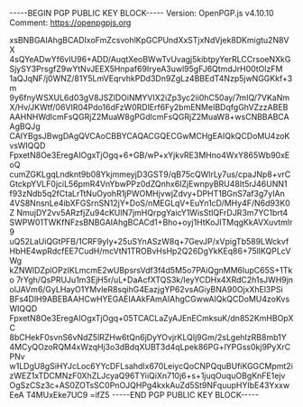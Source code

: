 
-----BEGIN PGP PUBLIC KEY BLOCK-----
Version: OpenPGP.js v4.10.10
Comment: https://openpgpjs.org

xsBNBGAIAhgBCADIxoFmZcsvohlKpGCPUndXxSTjxNdVjek8DKmigtu2N8VX
4sQYeADwYf6vIU96+ADD/AuqtXeoBWwTvUvagj5kibtpyYerRLCCrsoeNXkG
SjySY3PrsgfZ9wYtNvJEEX5Hnpaf69IryeA3uwl95gFJ6QtmdJrH00tOlzFM
1aQJqNF/j0WNZ/81Y5LmVEqrvhkPDd3Dn9ZgLz4BBEdT4Nzp5jwNGGKkf+3m
9y6fnyWSXUL6d03gV8JSZlDOiNMYVIX2iZp3yc2ii0hC50ay/7mIQ/7VKaNm
X/Hv/JKWtf/06VIR04Pdo16dFzW0RDlErf6Fy2bmENMeIBDqfgGhVZzzABEB
AAHNHWdlcmFsQGRjZ2MuaW8gPGdlcmFsQGRjZ2MuaW8+wsCNBBABCAAgBQJg
CAIYBgsJBwgDAgQVCAoCBBYCAQACGQECGwMCHgEAIQkQCDoMU4zoKvsWIQQD
FpxetN8Oe3EregAIOgxTjOgq+6+GB/wP+xYjkvRE3MHno4WxY865Wb90xEoQ
cumZGKLgqLndknt9b08YkjmmeyjD3GST9/qB75cQWlrLy7us/cpaJNp8+vrC
GtckpYVLF0jciL56pmR4VnYbwPPz0dZQnhx6IZjEwnpyBRU48It5rJ46UNN1
f93zNdb5q2fCtaLrTtNuOyohR1jPWOMHjvwjZdvy+DPHT1BGnS7af3g7yIAn
4VS8NnsnLe4ibXFGSrnSN12jY+DoS/nMEGLqV+EuYn1cD/MHy4F/N6d93K0Z
NmujDY2vv5ARzfjZu94cKUlN7jmHQrpgYaicY1WisStIQFrDJR3m7YC1brt4
SWPW01TWKfNFzsBNBGAIAhgBCACd1+Bho+oyj1HtKoJITMqgKkAVXuvtmlr9
uQ52LaUiQGtPFB/1CRF9yIy+25uSYnASzW8q+7GevJP/xVpigTb589LWckvf
HbHE4wpRdcfEE7CudH/mcVtN1TROBvHsHp2Q26DgYkKEq86+75lIKQPLcVWg
kZNWlDZplOPzIKLmcmE2wUBpsrsVdf3f4d5M5o7PAiQgnMM6IupC65S+1Tko
7rYgh/QsPRUJu1m3EjH5r/uL+DaAcfXTQS3k/IeyYCDHx4XRdC2h1sJWH9jn
olJAVm6/GyLHayO1YMvleR8sqihG4EazjgYP62vsAGiyBNA90OjxXhEl3PSi
BFs4DlH9ABEBAAHCwHYEGAEIAAkFAmAIAhgCGwwAIQkQCDoMU4zoKvsWIQQD
FpxetN8Oe3EregAIOgxTjOgq+05TCACLaZyAJEnECmksuK/dn852KmHBOpXC
8bCHekF0svnS6vNdZ5lRZHw6tQn6jDyYOvjrKLQIj9Gm/2sLgehIzRB8mb1Y
4MCyQOzoRQM4xWzqHj3o3dBdqXUBT3d4qLpek86PG+lYPGss0kj9PyXrCPNv
w1LDgU8gSiHYJcLoc6YYcDFLsahdIx670LeiycQoCNPQquBUfiKGGCMpmt2i
zWEZ1xTDCMNzF0XhZLJcyaQ96TYiiQiXn710j6+s+1juqOuquOBgKnFE1ejv
OgSzCSz3c+AS0ZOTsSC0PnOJQHPg4kxkAuZd5St9NFquupHYIbE43YxxwEeA
T4MUxEke7UC9
=ifZ5
-----END PGP PUBLIC KEY BLOCK-----
